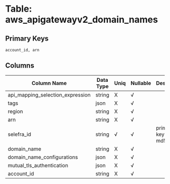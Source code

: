 # Table: aws_apigatewayv2_domain_names

## Primary Keys 

```
account_id, arn
```


## Columns 

|  Column Name   |  Data Type  | Uniq | Nullable | Description | 
|  ----  | ----  | ----  | ----  | ---- | 
| api_mapping_selection_expression | string | X | √ |  | 
| tags | json | X | √ |  | 
| region | string | X | √ |  | 
| arn | string | X | √ |  | 
| selefra_id | string | √ | √ | primary keys value md5 | 
| domain_name | string | X | √ |  | 
| domain_name_configurations | json | X | √ |  | 
| mutual_tls_authentication | json | X | √ |  | 
| account_id | string | X | √ |  | 


